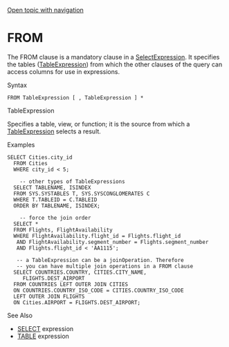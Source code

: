 [Open topic with navigation](../../../index.html#Shared/SQLReference/Clauses/From.html)

<a href="" id="Clauses.From"></a>[]()FROM
=========================================

The <span class="CodeFont">FROM</span> clause is a mandatory clause in a <span class="ItalicFont">[SelectExpression](../Expressions/Select.html).</span> It specifies the tables (<span class="ItalicFont">[TableExpression](../Expressions/Table.html)</span>) from which the other clauses of the query can access columns for use in expressions.

Syntax

``` FcnSyntax
FROM TableExpression [ , TableExpression ] *
```

TableExpression

Specifies a table, view, or function; it is the source from which a <span class="ItalicFont">[TableExpression](../Expressions/Table.html)</span> selects a result.

Examples

``` Example
SELECT Cities.city_id
  FROM Cities
  WHERE city_id < 5;

    -- other types of TableExpressions
  SELECT TABLENAME, ISINDEX 
  FROM SYS.SYSTABLES T, SYS.SYSCONGLOMERATES C
  WHERE T.TABLEID = C.TABLEID
  ORDER BY TABLENAME, ISINDEX;

    -- force the join order
  SELECT *
  FROM Flights, FlightAvailability
  WHERE FlightAvailability.flight_id = Flights.flight_id
   AND FlightAvailability.segment_number = Flights.segment_number
   AND Flights.flight_id < 'AA1115';

   -- a TableExpression can be a joinOperation. Therefore
   -- you can have multiple join operations in a FROM clause
  SELECT COUNTRIES.COUNTRY, CITIES.CITY_NAME,
     FLIGHTS.DEST_AIRPORT
  FROM COUNTRIES LEFT OUTER JOIN CITIES
  ON COUNTRIES.COUNTRY_ISO_CODE = CITIES.COUNTRY_ISO_CODE
  LEFT OUTER JOIN FLIGHTS
  ON Cities.AIRPORT = FLIGHTS.DEST_AIRPORT;
```

See Also

-   [<span class="CodeFont">SELECT</span>](../Expressions/Select.html) expression
-   [<span class="CodeFont">TABLE</span>](../Expressions/Table.html) expression

 


